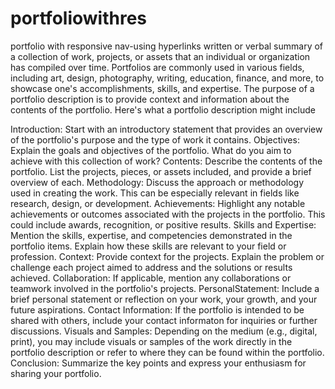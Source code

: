 # portfoliowithres
portfolio with responsive nav-using hyperlinks written or verbal summary of a collection of work, projects, or assets that an individual or organization has compiled over time. Portfolios are commonly used in various fields, including art, design, photography, writing, education, finance, and more, to showcase one's accomplishments, skills, and expertise. The purpose of a portfolio description is to provide context and information about the contents of the portfolio. Here's what a portfolio description might include

Introduction: Start with an introductory statement that provides an overview of the portfolio's purpose and the type of work it contains.
Objectives: Explain the goals and objectives of the portfolio. What do you aim to achieve with this collection of work?
Contents: Describe the contents of the portfolio. List the projects, pieces, or assets included, and provide a brief overview of each.
Methodology: Discuss the approach or methodology used in creating the work. This can be especially relevant in fields like research, design, or development.
Achievements: Highlight any notable achievements or outcomes associated with the projects in the portfolio. This could include awards, recognition, or positive results.
Skills and Expertise: Mention the skills, expertise, and competencies demonstrated in the portfolio items. Explain how these skills are relevant to your field or profession.
Context: Provide context for the projects. Explain the problem or challenge each project aimed to address and the solutions or results achieved.
Collaboration: If applicable, mention any collaborations or teamwork involved in the portfolio's projects.
PersonalStatement: Include a brief personal statement or reflection on your work, your growth, and your future aspirations.
Contact Information: If the portfolio is intended to be shared with others, include your contact informaton for inquiries or further discussions.
Visuals and Samples: Depending on the medium (e.g., digital, print), you may include visuals or samples of the work directly in the portfolio description or refer to where they can be found within the portfolio.
Conclusion: Summarize the key points and express your enthusiasm for sharing your portfolio.


